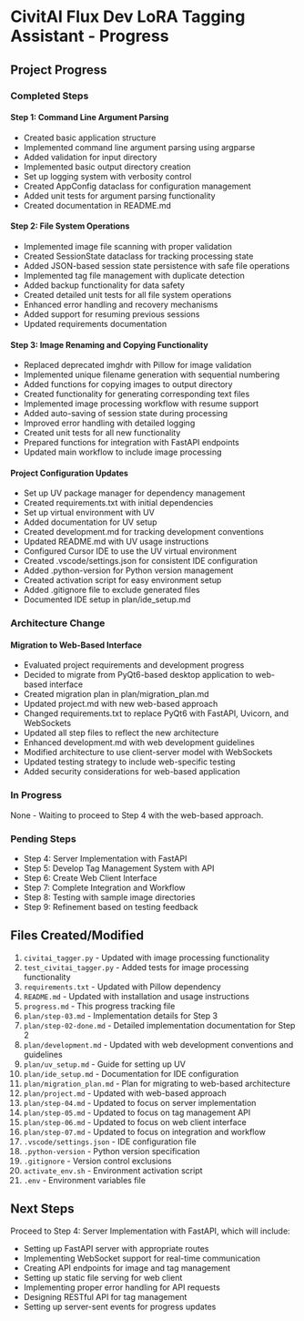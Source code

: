 # CivitAI Flux Dev LoRA Tagging Assistant - Progress

## Project Progress

### Completed Steps

#### Step 1: Command Line Argument Parsing
- Created basic application structure
- Implemented command line argument parsing using argparse
- Added validation for input directory
- Implemented basic output directory creation
- Set up logging system with verbosity control
- Created AppConfig dataclass for configuration management
- Added unit tests for argument parsing functionality
- Created documentation in README.md

#### Step 2: File System Operations
- Implemented image file scanning with proper validation
- Created SessionState dataclass for tracking processing state
- Added JSON-based session state persistence with safe file operations
- Implemented tag file management with duplicate detection
- Added backup functionality for data safety
- Created detailed unit tests for all file system operations
- Enhanced error handling and recovery mechanisms
- Added support for resuming previous sessions
- Updated requirements documentation

#### Step 3: Image Renaming and Copying Functionality
- Replaced deprecated imghdr with Pillow for image validation
- Implemented unique filename generation with sequential numbering
- Added functions for copying images to output directory
- Created functionality for generating corresponding text files
- Implemented image processing workflow with resume support
- Added auto-saving of session state during processing
- Improved error handling with detailed logging
- Created unit tests for all new functionality
- Prepared functions for integration with FastAPI endpoints
- Updated main workflow to include image processing

#### Project Configuration Updates
- Set up UV package manager for dependency management
- Created requirements.txt with initial dependencies
- Set up virtual environment with UV
- Added documentation for UV setup
- Created development.md for tracking development conventions
- Updated README.md with UV usage instructions
- Configured Cursor IDE to use the UV virtual environment
- Created .vscode/settings.json for consistent IDE configuration
- Added .python-version for Python version management
- Created activation script for easy environment setup
- Added .gitignore file to exclude generated files
- Documented IDE setup in plan/ide_setup.md

### Architecture Change

#### Migration to Web-Based Interface
- Evaluated project requirements and development progress
- Decided to migrate from PyQt6-based desktop application to web-based interface
- Created migration plan in plan/migration_plan.md
- Updated project.md with new web-based approach
- Changed requirements.txt to replace PyQt6 with FastAPI, Uvicorn, and WebSockets
- Updated all step files to reflect the new architecture
- Enhanced development.md with web development guidelines
- Modified architecture to use client-server model with WebSockets
- Updated testing strategy to include web-specific testing
- Added security considerations for web-based application

### In Progress

None - Waiting to proceed to Step 4 with the web-based approach.

### Pending Steps

- Step 4: Server Implementation with FastAPI
- Step 5: Develop Tag Management System with API
- Step 6: Create Web Client Interface
- Step 7: Complete Integration and Workflow
- Step 8: Testing with sample image directories
- Step 9: Refinement based on testing feedback

## Files Created/Modified

1. `civitai_tagger.py` - Updated with image processing functionality
2. `test_civitai_tagger.py` - Added tests for image processing functionality
3. `requirements.txt` - Updated with Pillow dependency
4. `README.md` - Updated with installation and usage instructions
5. `progress.md` - This progress tracking file
6. `plan/step-03.md` - Implementation details for Step 3
7. `plan/step-02-done.md` - Detailed implementation documentation for Step 2
8. `plan/development.md` - Updated with web development conventions and guidelines
9. `plan/uv_setup.md` - Guide for setting up UV
10. `plan/ide_setup.md` - Documentation for IDE configuration
11. `plan/migration_plan.md` - Plan for migrating to web-based architecture
12. `plan/project.md` - Updated with web-based approach
13. `plan/step-04.md` - Updated to focus on server implementation
14. `plan/step-05.md` - Updated to focus on tag management API
15. `plan/step-06.md` - Updated to focus on web client interface
16. `plan/step-07.md` - Updated to focus on integration and workflow
17. `.vscode/settings.json` - IDE configuration file
18. `.python-version` - Python version specification
19. `.gitignore` - Version control exclusions
20. `activate_env.sh` - Environment activation script
21. `.env` - Environment variables file

## Next Steps

Proceed to Step 4: Server Implementation with FastAPI, which will include:
- Setting up FastAPI server with appropriate routes
- Implementing WebSocket support for real-time communication
- Creating API endpoints for image and tag management
- Setting up static file serving for web client
- Implementing proper error handling for API requests
- Designing RESTful API for tag management
- Setting up server-sent events for progress updates
